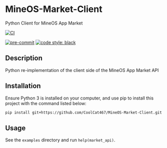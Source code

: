 # MineOS-Market-Client
Python Client for MineOS App Market

[![CI](https://github.com/CoolCat467/MineOS-Market-Client/actions/workflows/ci.yml/badge.svg)](https://github.com/CoolCat467/MineOS-Market-Client/actions/workflows/ci.yml)
<!-- BADGIE TIME -->

[![pre-commit](https://img.shields.io/badge/pre--commit-enabled-brightgreen?logo=pre-commit)](https://github.com/pre-commit/pre-commit)
[![code style: black](https://img.shields.io/badge/code_style-black-000000.svg)](https://github.com/psf/black)

<!-- END BADGIE TIME -->

## Description
Python re-implementation of the client side of the MineOS App Market API

## Installation
Ensure Python 3 is installed on your computer, and use pip to
install this project with the command listed below:

```bash
pip install git+https://github.com/CoolCat467/MineOS-Market-Client.git
```

## Usage
See the `examples` directory and run `help(market_api)`.
